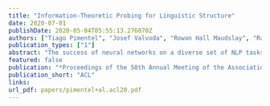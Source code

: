 ```yaml
---
title: "Information-Theoretic Probing for Linguistic Structure"
date: 2020-07-01
publishDate: 2020-05-04T05:55:13.276070Z
authors: ["Tiago Pimentel", "Josef Valvoda", "Rowan Hall Maudslay", "Ran Zmigrod", "Adina Williams", "Ryan Cotterell"]
publication_types: ["1"]
abstract: "The success of neural networks on a diverse set of NLP tasks has led researchers to question how much do these networks actually know about natural language. Probes are a natural way of assessing this. When probing, a researcher chooses a linguistic task and trains a supervised model to predict annotation in that linguistic task from the network’s learned representations. If the probe does well, the researcher may conclude that the representations encode knowledge related to the task. A commonly held belief is that using simpler models as probes is better; the logic is that such models will identify linguistic structure, but not learn the task itself. We propose an information-theoretic formalization of probing as estimating mutual information that contradicts this received wisdom: one should always select the highest performing probe one can, even if it is more complex, since it will result in a tighter estimate. The empirical portion of our paper focuses on obtaining tight estimates for how much information BERT knows about parts of speech in a set of five typologically diverse languages that are often underrepresented in parsing research, plus English, totaling six languages. We find BERT accounts for only at most 5% more information than traditional, type-based word embeddings."
featured: false
publication: "*Proceedings of the 58th Annual Meeting of the Association for Computational Linguistics*"
publication_short: "ACL"
links:
url_pdf: papers/pimentel+al.acl20.pdf
---
```


